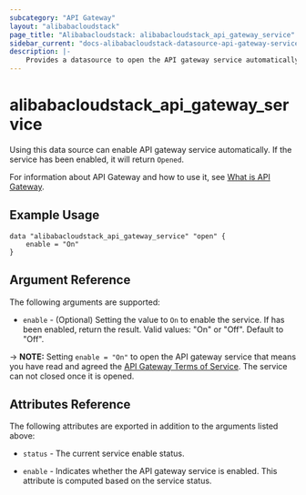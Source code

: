 ```yaml
---
subcategory: "API Gateway"
layout: "alibabacloudstack"
page_title: "Alibabacloudstack: alibabacloudstack_api_gateway_service"
sidebar_current: "docs-alibabacloudstack-datasource-api-gateway-service"
description: |-
    Provides a datasource to open the API gateway service automatically.
---
```


# alibabacloudstack_api_gateway_service

Using this data source can enable API gateway service automatically. If the service has been enabled, it will return `Opened`.

For information about API Gateway and how to use it, see [What is API Gateway](https://www.alibabacloud.com/help/product/29462.htm).



## Example Usage

```
data "alibabacloudstack_api_gateway_service" "open" {
	enable = "On"
}
```

## Argument Reference

The following arguments are supported:

* `enable` - (Optional) Setting the value to `On` to enable the service. If has been enabled, return the result. Valid values: "On" or "Off". Default to "Off". 

-> **NOTE:** Setting `enable = "On"` to open the API gateway service that means you have read and agreed the [API Gateway Terms of Service](https://help.aliyun.com/document_detail/35391.html). The service can not closed once it is opened.

## Attributes Reference

The following attributes are exported in addition to the arguments listed above:

* `status` - The current service enable status. 

* `enable` - Indicates whether the API gateway service is enabled. This attribute is computed based on the service status. 